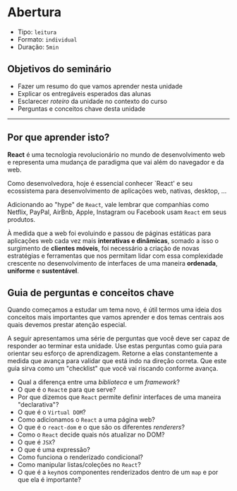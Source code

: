 # Abertura

* Tipo: `leitura`
* Formato: `individual`
* Duração: `5min`

## Objetivos do seminário

* Fazer um resumo do que vamos aprender nesta unidade
* Explicar os entregáveis esperados das alunas
* Esclarecer _roteiro_ da unidade no contexto do curso
* Perguntas e conceitos chave desta unidade

***

## Por que aprender isto?

**React** é uma tecnologia revolucionário no mundo de desenvolvimento web e representa uma mudança de paradigma que vai além do navegador e da web.

Como desenvolvedora, hoje é essencial conhecer `React' e seu ecossistema para desenvolvimento de aplicações web, nativas, desktop, ...

Adicionando ao "hype" de `React`, vale lembrar que companhias como Netflix, PayPal, AirBnb, Apple, Instagram ou Facebook usam `React` em seus produtos.

À medida que a web foi evoluindo e passou de páginas estáticas para aplicações web cada vez mais **interativas e dinâmicas**, somado a isso o surgimento de **clientes móveis**, foi necessário a criação de novas estratégias e ferramentas que nos permitam lidar com essa complexidade crescente no desenvolvimento de interfaces de uma maneira **ordenada**, **uniforme** e **sustentável**.

## Guia de perguntas e conceitos chave

Quando começamos a estudar um tema novo, é útil termos uma ideia dos conceitos mais importantes que vamos aprender e dos temas centrais aos quais devemos prestar atenção especial.

A seguir apresentamos uma série de perguntas que você deve ser capaz de responder ao terminar esta unidade. Use estas perguntas como guia para orientar seu esforço de aprendizagem. Retorne a elas constantemente a medida que avança para validar que está indo na direção correta. Que este guia sirva como um "checklist" que você vai riscando conforme avança.

* Qual a diferença entre uma *biblioteca* e um *framework*?
* O que é o `React`e para que serve?
* Por que dizemos que `React` permite definir interfaces de uma maneira "declarativa"?
* O que é o `Virtual DOM`?
* Como adicionamos o `React` a uma página web?
* O que é o `react-dom` e o que são os diferentes *renderers*?
* Como o `React` decide quais nós atualizar no DOM?
* O que é `JSX`?
* O que é uma expressão?
* Como funciona o renderizado condicional?
* Como manipular listas/coleções no `React`?
* O que é a `key`nos componentes renderizados dentro de um `map` e por que ela é importante?